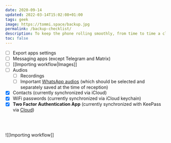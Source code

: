 ```yaml
---
date: 2020-09-14
updated: 2022-03-14T15:02:08+01:00
tags: geek
image: https://tommi.space/backup.jpg
permalink: /backup-checklist/
description: To keep the phone rolling smoothly, from time to time a classic data backup and factory reset are necessary, but it’s important not to forget what to save before hitting the red button. These are my checklist and importing workflow.
toc: false
---
```

- [ ] Export apps settings
- [ ] Messaging apps (except Telegram and Matrix)
- [ ] [[Importing workflow|Images]]
- [ ] Audios
	- [ ] Recordings
	- [ ] Important <u>WhatsApp audios</u> (which should be selected and separately saved at the time of reception)
- [x] Contacts (currently synchronized via iCloud)
- [x] WiFi passwords (currently synchronized via iCloud keychain)
- [x] **Two Factor Authentication App** (currently synchronized with KeePass via [Cloud](https://cloud.tommi.space))

<br>
<br>

![[Importing workflow]]